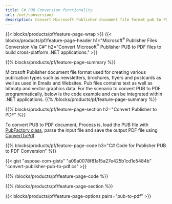 ```yaml
---
title: C# PUB Conversion functionality
url: /net/conversion/
description: Convert Microsoft Publisher document file format pub to PDF Programmatically with few lines of C# code via .NET library.
---
```


{{< blocks/products/pf/feature-page-wrap >}}
{{< blocks/products/pf/feature-page-header h1="Microsoft<sup>&reg;</sup> Publisher Files Conversion Via C#" h2="Convert Microsoft<sup>&reg;</sup> Publisher PUB to PDF files to build cross-platform .NET applications." >}}

{{% blocks/products/pf/feature-page-summary %}}

Microsoft Publisher document file format used for creating various publication types such as newsletters, brochures, flyers and postcards as well as used in Emails and Websites. Pub files contains text as well as bitmatp and vector graphics data. For the scenario to convert PUB to PDF programmatically, below is the code example and can be integrated within .NET applications.
{{% /blocks/products/pf/feature-page-summary  %}}

{{% blocks/products/pf/feature-page-section  h2="Convert Publisher to PDF" %}}

To convert PUB to PDF document, Process is, load the PUB file with [PubFactory class](https://apireference.aspose.com/pub/net/aspose.pub/pubfactory), parse the input file and save the output PDF file using [ConvertToPdf](https://apireference.aspose.com/pub/net/aspose.pub/ipdfconverter/methods/converttopdf/index).


{{% blocks/products/pf/feature-page-code h3="C# Code for Publisher PUB to PDF Conversion" %}}

{{< gist "aspose-com-gists" "a09a0078f81a15a27e425b1cd1e5484b" "convert-publisher-pub-to-pdf.cs" >}}

{{% /blocks/products/pf/feature-page-code  %}}

{{% /blocks/products/pf/feature-page-section %}}

{{< blocks/products/pf/feature-page-options pairs="pub-to-pdf" >}}